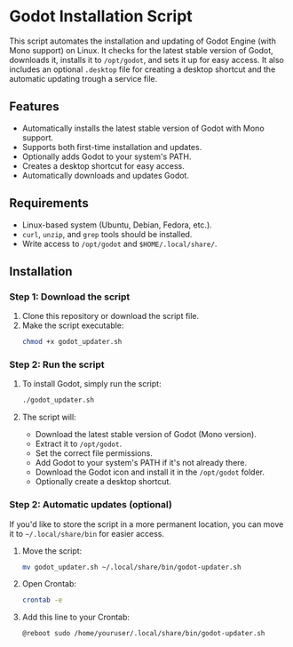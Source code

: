 # Godot Installation Script

This script automates the installation and updating of Godot Engine (with Mono support) on Linux. It checks for the latest stable version of Godot, downloads it, installs it to `/opt/godot`, and sets it up for easy access. It also includes an optional `.desktop` file for creating a desktop shortcut and the automatic updating trough a service file.

## Features

- Automatically installs the latest stable version of Godot with Mono support.
- Supports both first-time installation and updates.
- Optionally adds Godot to your system's PATH.
- Creates a desktop shortcut for easy access.
- Automatically downloads and updates Godot.

## Requirements

- Linux-based system (Ubuntu, Debian, Fedora, etc.).
- `curl`, `unzip`, and `grep` tools should be installed.
- Write access to `/opt/godot` and `$HOME/.local/share/`.

## Installation

### Step 1: Download the script

1. Clone this repository or download the script file.
2. Make the script executable:
    ```bash
    chmod +x godot_updater.sh
    ```

### Step 2: Run the script

1. To install Godot, simply run the script:
    ```bash
    ./godot_updater.sh
    ```

2. The script will:
    - Download the latest stable version of Godot (Mono version).
    - Extract it to `/opt/godot`.
    - Set the correct file permissions.
    - Add Godot to your system's PATH if it's not already there.
    - Download the Godot icon and install it in the `/opt/godot` folder.
    - Optionally create a desktop shortcut.

### Step 2: Automatic updates (optional)

If you'd like to store the script in a more permanent location, you can move it to `~/.local/share/bin` for easier access.

1. Move the script:
    ```bash
    mv godot_updater.sh ~/.local/share/bin/godot-updater.sh
    ```

2. Open Crontab:
    ```bash
    crontab -e
    ```

3. Add this line to your Crontab:
    ```bash
    @reboot sudo /home/youruser/.local/share/bin/godot-updater.sh
    ```

